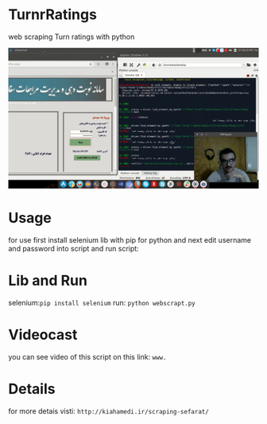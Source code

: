 # TurnrRatings
web scraping Turn ratings with python

![Alt text](https://raw.githubusercontent.com/kiahamedi/TurnrRatings/master/Screenshot_2019-03-13_23-19-08.png "Optional title")


# Usage
for use first install selenium lib with pip for python and next edit username and password into script and run script:
 
 
# Lib and Run
selenium:`pip install selenium`
run: `python webscrapt.py`


# Videocast
you can see video of this script on this link:
`www.`


# Details
for more detais visti: `http://kiahamedi.ir/scraping-sefarat/`
